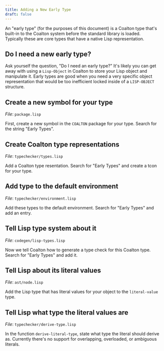 ```yaml
---
title: Adding a New Early Type
draft: false
---
```


An "early type" (for the purposes of this document) is a Coalton type
that's built-in to the Coalton system before the standard library is
loaded. Typically these are core types that have a native Lisp
representation.

## Do I need a new early type?

Ask yourself the question, "Do I need an early type?" It's likely you
can get away with using a `Lisp-Object` in Coalton to store your Lisp
object and manipulate it. Early types are good when you need a very
specific object representation that would be too inefficient locked
inside of a `LISP-OBJECT` structure.


## Create a new symbol for your type

*File*: `package.lisp`

First, create a new symbol in the `COALTON` package for your
type. Search for the string "Early Types".


## Create Coalton type representations

*File*: `typechecker/types.lisp`

Add a Coalton type resentation. Search for "Early Types" and create a
tcon for your type.


## Add type to the default environment

*File*: `typechecker/environment.lisp`

Add these types to the default environment. Search for "Early Types"
and add an entry.


## Tell Lisp type system about it

*File*: `codegen/lisp-types.lisp`

Now we tell Coalton how to generate a type check for this Coalton
type. Search for "Early Types" and add it.


## Tell Lisp about its literal values

*File*: `ast/node.lisp`

Add the Lisp type that has literal values for your object to the
`literal-value` type.


## Tell Lisp what type the literal values are

*File*: `typechecker/derive-type.lisp`

In the function `derive-literal-type`, state what type the literal
should derive as. Currently there's no support for overlapping,
overloaded, or ambiguous literals.
